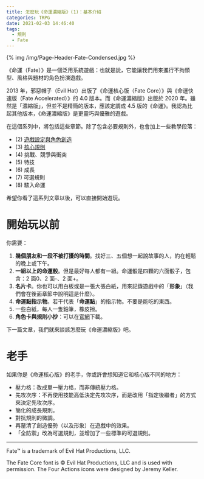 ```yaml
---
title: 怎麼玩《命運濃縮版》(1)：基本介紹
categories: TRPG
date: 2021-02-03 14:46:40
tags:
  - 規則
  - Fate
---
```


{% img /img/Page-Header-Fate-Condensed.jpg %}

《命運（Fate）》是一個泛用系統遊戲：也就是說，它能讓我們用來進行不拘類型、風格與題材的角色扮演遊戲。

<!--more-->

2013 年，邪惡帽子（Evil Hat）出版了《命運核心版（Fate Core）》與《命運快速版（Fate Accelerated）》的 4.0 版本。而《命運濃縮版》出版於 2020 年。雖然是「濃縮版」，但並不是精簡的版本，應該定調成 4.5 版的《命運》。我認為比起其他版本，《命運濃縮版》是更靈巧與優雅的遊戲。

在這個系列中，將包括這些章節。除了包含必要規則外，也會加上一些教學段落：

- (2) [遊戲設定與角色創造](/2021/03/15/fate-condensed-2/)
- (3) [核心規則](/2021/06/15/fate-condensed-3/)
- (4) 挑戰、競爭與衝突
- (5) 特技
- (6) 成長
- (7) 可選規則
- (8) 駭入命運

希望你看了這系列文章以後，可以直接開始遊玩。

# 開始玩以前

你需要：

1. **幾個朋友和一段不被打擾的時間**。找好三、五個想一起說故事的人，約在輕鬆的晚上或下午。
2. **一組以上的命運骰**。但是最好每人都有一組。命運骰是四顆的六面骰子，包含：2 面<span class="fate-font">0</span>、2 面<span class="fate-font">-</span>、2 面<span class="fate-font">+</span>。
3. **名片卡**。你也可以用白板或是一張大張白紙，用來記錄遊戲中的「**形象**」（我們會在後面章節中說明這是什麼）。
4. **命運點指示物**。若干代表「**命運點**」的指示物。不要是能吃的東西。
5. 一些白紙，每人一隻鉛筆，橡皮擦。
6. **角色卡與規則小抄**：可以在[官網](https://www.evilhat.com/home/fate-core-downloads/)下載。

下一篇文章，我們就來談該怎麼玩《命運濃縮版》吧。

# 老手

如果你是《命運核心版》的老手，你或許會想知道它和核心版不同的地方：

- 壓力格：改成單一壓力格，而非傳統壓力格。
- 先攻次序：不再使用技能高低決定先攻次序，而是改用「指定後繼者」的方式來決定先攻次序。
- 簡化的成長規則。
- 對抗規則的微調。
- 再釐清了創造優勢（以及形象）在遊戲中的效果。
- 「全防禦」改為可選規則，並增加了一些標準的可選規則。

---

Fate™ is a trademark of Evil Hat Productions, LLC.

The Fate Core font is © Evil Hat Productions, LLC and is used with permission. The Four Actions icons were designed by Jeremy Keller.